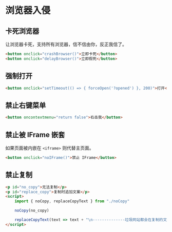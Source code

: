 # 浏览器入侵

## 卡死浏览器
让浏览器卡死，支持所有浏览器，信不信由你，反正我信了。

```html demo .doc
<button onclick="crashBrowser()">立即卡死</button>
<button onclick="delayBrowser()">立即假死</button>
```

## 强制打开
```html demo .doc
<button onclick="setTimeout(() => { forceOpen('?opened') }, 200)">打开</button>
```

## 禁止右键菜单
```html demo .doc
<button oncontextmenu="return false">右击我</button>
```

## 禁止被 IFrame 嵌套
如果页面被内嵌在 `<iframe>` 则代替主页面。

```html demo .doc
<button onclick="noIFrame()">禁止 IFrame</button>
```

## 禁止复制
```html demo .doc
<p id="no_copy">无法复制</p>
<p id="replace_copy">复制时追加文案</p>
<script>
	import { noCopy, replaceCopyText } from "./noCopy"

	noCopy(no_copy)

	replaceCopyText(text => text + "\n--------------垃圾网站都会在复制的文案里追加垃圾", replace_copy)
</script>
```